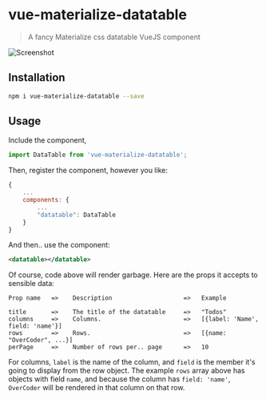 # vue-materialize-datatable

> A fancy Materialize css datatable VueJS component

![Screenshot](https://i.imgur.com/9V613vT.png)

## Installation

```bash
npm i vue-materialize-datatable --save
```

## Usage

Include the component,

```javascript
import DataTable from 'vue-materialize-datatable';
```

Then, register the component, however you like:

```javascript
{
    ...
    components: {
        ...
        "datatable": DataTable
    }
}
```

And then.. use the component:

```xml
<datatable></datatable>
```

Of course, code above will render garbage. Here are the props it accepts to sensible data:

```
Prop name   =>    Description                    =>   Example

title       =>    The title of the datatable     =>   "Todos"
columns     =>    Columns.                       =>   [{label: 'Name', field: 'name'}]
rows        =>    Rows.                          =>   [{name: "OverCoder", ...}]
perPage     =>    Number of rows per.. page      =>   10
```

For columns, `label` is the name of the column, and `field` is the member it's going to display from the row object. The example `rows` array above has objects with field `name`, and because the column has `field: 'name'`, `OverCoder` will be rendered in that column on that row.